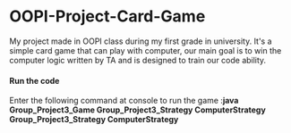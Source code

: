 # OOPI-Project-Card-Game
My project made in OOPI class during my first grade in university. It's a simple card game that can play with computer, our main goal is to win the computer logic written by TA and is designed to train our code ability.
#### Run the code
Enter the following command at console to run the game :**java Group_Project3_Game Group_Project3_Strategy ComputerStrategy Group_Project3_Strategy ComputerStrategy**<br>
